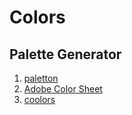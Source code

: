 # Colors

## Palette Generator

1. [paletton](https://paletton.com/#uid=5391k0ko8nnepvQjDqTrEiWxHdC)
2. [Adobe Color Sheet](https://color.adobe.com/create/color-wheel)
3. [coolors](https://coolors.co/a5ffd6-817f75-b3b5bb-c5d9e2-cdfff9)